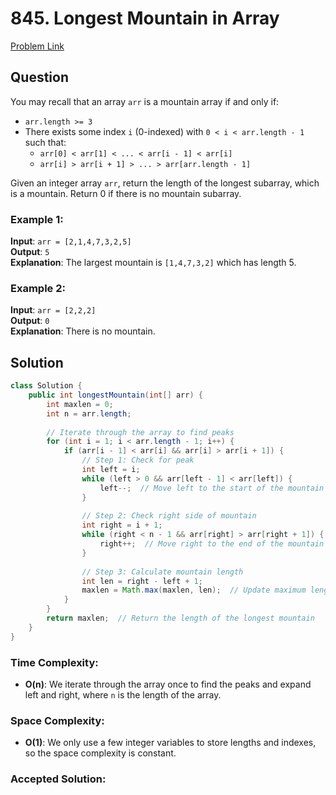 # 845. Longest Mountain in Array
[Problem Link](https://leetcode.com/problems/longest-mountain-in-array/)

## Question

You may recall that an array `arr` is a mountain array if and only if:

- `arr.length >= 3`
- There exists some index `i` (0-indexed) with `0 < i < arr.length - 1` such that:
  - `arr[0] < arr[1] < ... < arr[i - 1] < arr[i]`
  - `arr[i] > arr[i + 1] > ... > arr[arr.length - 1]`

Given an integer array `arr`, return the length of the longest subarray, which is a mountain. Return 0 if there is no mountain subarray.

### Example 1:
**Input**: `arr = [2,1,4,7,3,2,5]`  
**Output**: `5`  
**Explanation**: The largest mountain is `[1,4,7,3,2]` which has length 5.

### Example 2:
**Input**: `arr = [2,2,2]`  
**Output**: `0`  
**Explanation**: There is no mountain.

## Solution

```java
class Solution {
    public int longestMountain(int[] arr) {
        int maxlen = 0;
        int n = arr.length;
        
        // Iterate through the array to find peaks
        for (int i = 1; i < arr.length - 1; i++) {
            if (arr[i - 1] < arr[i] && arr[i] > arr[i + 1]) {
                // Step 1: Check for peak
                int left = i;
                while (left > 0 && arr[left - 1] < arr[left]) {
                    left--;  // Move left to the start of the mountain
                }
                
                // Step 2: Check right side of mountain
                int right = i + 1;
                while (right < n - 1 && arr[right] > arr[right + 1]) {
                    right++;  // Move right to the end of the mountain
                }
                
                // Step 3: Calculate mountain length
                int len = right - left + 1;
                maxlen = Math.max(maxlen, len);  // Update maximum length
            }
        }
        return maxlen;  // Return the length of the longest mountain
    }
}
```

### Time Complexity:
- **O(n)**: We iterate through the array once to find the peaks and expand left and right, where `n` is the length of the array.

### Space Complexity:
- **O(1)**: We only use a few integer variables to store lengths and indexes, so the space complexity is constant.

### Accepted Solution: